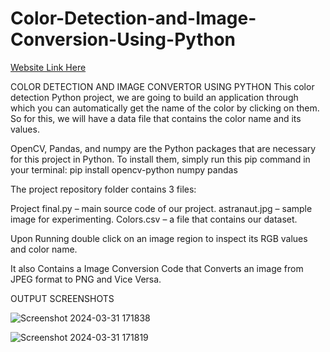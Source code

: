 # Color-Detection-and-Image-Conversion-Using-Python

[ Website Link Here](https://colorscope.framer.website/)

COLOR DETECTION AND IMAGE CONVERTOR USING PYTHON
This color detection Python project, we are going to build an application through which you can automatically get the name of the color by clicking on them. So for this, we will have a data file that contains the color name and its values. 

OpenCV, Pandas, and numpy are the Python packages that are necessary for this project in Python. To install them, simply run this pip command in your terminal:
pip install opencv-python numpy pandas

The project repository folder contains 3 files:

Project final.py – main source code of our project.
astranaut.jpg – sample image for experimenting.
Colors.csv – a file that contains our dataset.

Upon Running double click on an image region to inspect its RGB values and color name. 

It also Contains a Image Conversion Code that Converts an image from JPEG format to PNG and Vice Versa.

OUTPUT SCREENSHOTS

![Screenshot 2024-03-31 171838](https://github.com/J-adithya/Color-Detection-and-Image-Conversion-Using-Python/assets/162279108/6bb377b4-fdca-409a-aab5-a765e3bd1977)

![Screenshot 2024-03-31 171819](https://github.com/J-adithya/Color-Detection-and-Image-Conversion-Using-Python/assets/162279108/cb809caa-6d1e-4127-81f0-19ad45c31ec9)
